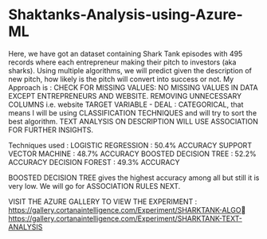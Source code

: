 # Shaktanks-Analysis-using-Azure-ML
Here, we have got an dataset containing Shark Tank episodes with 495 records where each entrepreneur making their pitch to investors (aka sharks). Using multiple algorithms, we will predict given the description of new pitch, how likely is the pitch will convert into success or not.
My Approach is :
CHECK FOR MISSING VALUES: NO MISSING VALUES IN DATA EXCEPT ENTREPRENEURS AND WEBSITE.
REMOVING UNNECESSARY COLUMNS i.e. website
TARGET VARIABLE - DEAL : CATEGORICAL, that means I will be using CLASSIFICATION TECHNIQUES and will try to sort the best algorithm.
TEXT ANALYSIS ON DESCRIPTION
WILL USE ASSOCIATION FOR FURTHER INSIGHTS.

Techniques used :
LOGISTIC REGRESSION : 50.4% ACCURACY
SUPPORT VECTOR MACHINE : 48.7% ACCURACY
BOOSTED DECISION TREE : 52.2% ACCURACY
DECISION FOREST : 49.3% ACCURACY

BOOSTED DECISION TREE gives the highest accuracy among all but still it is very low. We will go for ASSOCIATION RULES NEXT.

VISIT THE AZURE GALLERY TO VIEW THE EXPERIMENT :
https://gallery.cortanaintelligence.com/Experiment/SHARKTANK-ALGO
https://gallery.cortanaintelligence.com/Experiment/SHARKTANK-TEXT-ANALYSIS

